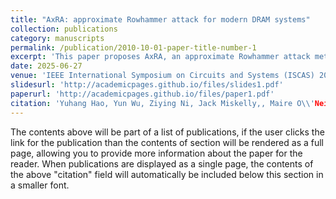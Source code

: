 ```yaml
---
title: "AxRA: approximate Rowhammer attack for modern DRAM systems"
collection: publications
category: manuscripts
permalink: /publication/2010-10-01-paper-title-number-1
excerpt: 'This paper proposes AxRA, an approximate Rowhammer attack methodology tailored for modern DRAM systems, addressing reliability and security implications.'
date: 2025-06-27
venue: 'IEEE International Symposium on Circuits and Systems (ISCAS) 2025'
slidesurl: 'http://academicpages.github.io/files/slides1.pdf'
paperurl: 'http://academicpages.github.io/files/paper1.pdf'
citation: 'Yuhang Hao, Yun Wu, Ziying Ni, Jack Miskelly,, Maire O\\'Neill Chongyan Gu. (2025). &quot;Paper Title Number 2.&quot; <i>Journal 1</i>. 1(2).'
---
```


The contents above will be part of a list of publications, if the user clicks the link for the publication than the contents of section will be rendered as a full page, allowing you to provide more information about the paper for the reader. When publications are displayed as a single page, the contents of the above "citation" field will automatically be included below this section in a smaller font.
